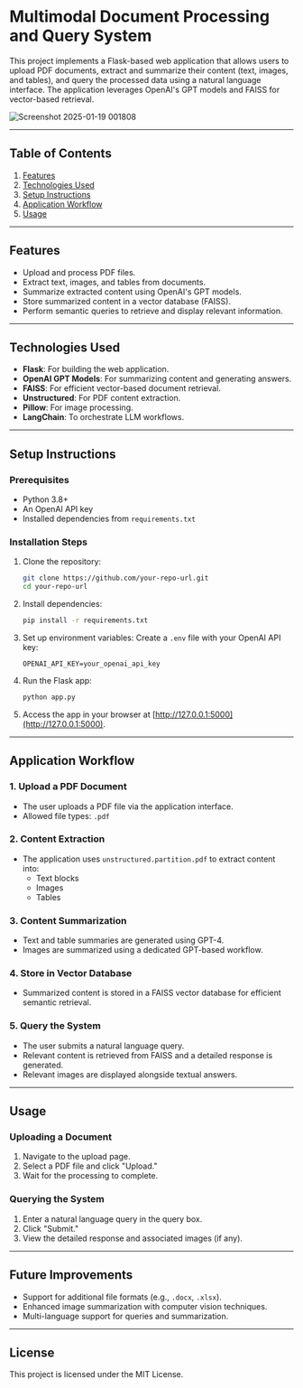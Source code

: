 # Multimodal Document Processing and Query System

This project implements a Flask-based web application that allows users to upload PDF documents, extract and summarize their content (text, images, and tables), and query the processed data using a natural language interface. The application leverages OpenAI's GPT models and FAISS for vector-based retrieval.

![Screenshot 2025-01-19 001808](https://github.com/user-attachments/assets/4ac7f361-db7f-4d17-9673-a65677e97cfe)


---

## Table of Contents
1. [Features](#features)
2. [Technologies Used](#technologies-used)
3. [Setup Instructions](#setup-instructions)
4. [Application Workflow](#application-workflow)
5. [Usage](#usage)

---

## Features
- Upload and process PDF files.
- Extract text, images, and tables from documents.
- Summarize extracted content using OpenAI's GPT models.
- Store summarized content in a vector database (FAISS).
- Perform semantic queries to retrieve and display relevant information.

---

## Technologies Used
- **Flask**: For building the web application.
- **OpenAI GPT Models**: For summarizing content and generating answers.
- **FAISS**: For efficient vector-based document retrieval.
- **Unstructured**: For PDF content extraction.
- **Pillow**: For image processing.
- **LangChain**: To orchestrate LLM workflows.

---

## Setup Instructions

### Prerequisites
- Python 3.8+
- An OpenAI API key
- Installed dependencies from `requirements.txt`

### Installation Steps
1. Clone the repository:
   ```bash
   git clone https://github.com/your-repo-url.git
   cd your-repo-url
   ```
2. Install dependencies:
   ```bash
   pip install -r requirements.txt
   ```
3. Set up environment variables:
   Create a `.env` file with your OpenAI API key:
   ```env
   OPENAI_API_KEY=your_openai_api_key
   ```
4. Run the Flask app:
   ```bash
   python app.py
   ```
5. Access the app in your browser at [http://127.0.0.1:5000](http://127.0.0.1:5000).

---

## Application Workflow

### 1. **Upload a PDF Document**
   - The user uploads a PDF file via the application interface.
   - Allowed file types: `.pdf`

### 2. **Content Extraction**
   - The application uses `unstructured.partition.pdf` to extract content into:
     - Text blocks
     - Images
     - Tables

### 3. **Content Summarization**
   - Text and table summaries are generated using GPT-4.
   - Images are summarized using a dedicated GPT-based workflow.

### 4. **Store in Vector Database**
   - Summarized content is stored in a FAISS vector database for efficient semantic retrieval.

### 5. **Query the System**
   - The user submits a natural language query.
   - Relevant content is retrieved from FAISS and a detailed response is generated.
   - Relevant images are displayed alongside textual answers.

---

## Usage

### Uploading a Document
1. Navigate to the upload page.
2. Select a PDF file and click "Upload."
3. Wait for the processing to complete.

### Querying the System
1. Enter a natural language query in the query box.
2. Click "Submit."
3. View the detailed response and associated images (if any).

---

## Future Improvements
- Support for additional file formats (e.g., `.docx`, `.xlsx`).
- Enhanced image summarization with computer vision techniques.
- Multi-language support for queries and summarization.

---

## License
This project is licensed under the MIT License.


